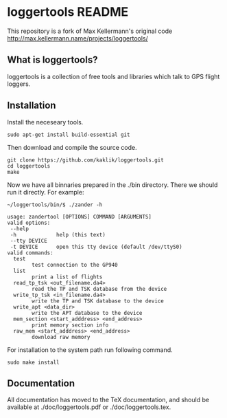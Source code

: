 loggertools README
==================

This repository is a fork of Max Kellermann's original code http://max.kellermann.name/projects/loggertools/


What is loggertools?
--------------------

loggertools is a collection of free tools and libraries which talk to
GPS flight loggers.


Installation
------------

Install the neceseary tools.

    sudo apt-get install build-essential git

Then download and compile the source code.

    git clone https://github.com/kaklik/loggertools.git
    cd loggertools
    make

Now we have all binnaries prepared in the ./bin directory. There we should run it directly. For example: 

    ~/loggertools/bin/$ ./zander -h
    
    usage: zandertool [OPTIONS] COMMAND [ARGUMENTS]
    valid options:
     --help
     -h             help (this text)
     --tty DEVICE
     -t DEVICE      open this tty device (default /dev/ttyS0)
    valid commands:
      test
            test connection to the GP940
      list
            print a list of flights
      read_tp_tsk <out_filename.da4>
            read the TP and TSK database from the device
      write_tp_tsk <in_filename.da4>
            write the TP and TSK database to the device
      write_apt <data_dir>
            write the APT database to the device
      mem_section <start_adddress> <end_address>
            print memory section info
      raw_mem <start_adddress> <end_address>
            download raw memory

For installation to the system path run following command. 

    sudo make install

Documentation
------------

All documentation has moved to the TeX documentation, and should be
available at ./doc/loggertools.pdf or ./doc/loggertools.tex.
